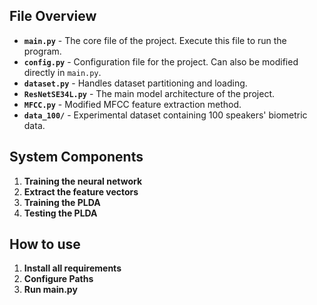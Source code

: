 ## **File Overview**

- **`main.py`** - The core file of the project. Execute this file to run the program.  
- **`config.py`** - Configuration file for the project. Can also be modified directly in `main.py`.  
- **`dataset.py`** - Handles dataset partitioning and loading.  
- **`ResNetSE34L.py`** - The main model architecture of the project.  
- **`MFCC.py`** - Modified MFCC feature extraction method.
- ​**`data_100/`**​ - Experimental dataset containing 100 speakers' biometric data.

## **System Components**  
1. **Training the neural network**  
2. **​Extract the feature vectors**  
3. **Training the PLDA**  
4. **Testing the PLDA**


## **How to use**  
1. **Install all requirements**
2. ​**Configure Paths**
3. **Run main.py**
